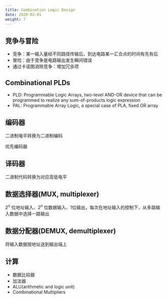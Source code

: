 ```yaml
---
title: Combination Logic Design
date: 2020-02-01
weight: 7
---
```


## 竞争与冒险

- 竞争：某一输入量经不同路径传输后，到达电路某一汇合点的时间有先有后
- 冒险：由于竞争是电路输出发生瞬间错误
- 通过卡诺图消除竞争：增加冗余项

## Combinational PLDs

- PLD: Programmable Logic Arrays, two-level AND-OR device that can be programmed to realize any sum-of-products logic expression
- PAL: Programmable Array Logic, a special case of PLA, fixed OR array

## 编码器

二进制电平转换为二进制编码

优先编码器

## 译码器

二进制代码转换为对应高低电平

## 数据选择器(MUX, multiplexer)

$2^n$ 位地址输入、$2^n$ 位数据输入、1位输出，每次在地址输入的控制下，从多路输入数据中选择一路输出

## 数据分配器(DEMUX, demultiplexer)

将输入数据按地址送到输出端上

## 计算

- 数据比较器
- 加法器
- ALU(arithmetic and logic unit)
- Combinational Multipliers